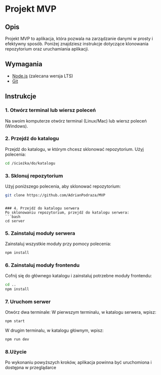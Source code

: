 # Projekt MVP

## Opis

Projekt MVP to aplikacja, która pozwala na zarządzanie danymi w prosty i efektywny sposób. Poniżej znajdziesz instrukcje dotyczące klonowania repozytorium oraz uruchamiania aplikacji.

## Wymagania

- [Node.js](https://nodejs.org/) (zalecana wersja LTS)
- [Git](https://git-scm.com/)

## Instrukcje

### 1. Otwórz terminal lub wiersz poleceń

Na swoim komputerze otwórz terminal (Linux/Mac) lub wiersz poleceń (Windows).

### 2. Przejdź do katalogu

Przejdź do katalogu, w którym chcesz sklonować repozytorium. Użyj polecenia:

```bash
cd /ścieżka/do/katalogu
```

### 3. Sklonuj repozytorium

Użyj poniższego polecenia, aby sklonować repozytorium:

```bash
git clone https://github.com/AdrianPodraza/MVP
```

````

### 4. Przejdź do katalogu serwera
Po sklonowaniu repozytorium, przejdź do katalogu serwera:
```bash
cd server
````

### 5. Zainstaluj moduły serwera

Zainstaluj wszystkie moduły przy pomocy polecenia:

```bash
npm install
```

### 6. Zainstaluj moduły frontendu

Cofnij się do głównego katalogu i zainstaluj potrzebne moduły frontendu:

```bash
cd ..
npm install
```

### 7. Uruchom serwer

Otwórz dwa terminale:
W pierwszym terminalu, w katalogu serwera, wpisz:

```bash
npm start
```

W drugim terminalu, w katalogu głównym, wpisz:

```bash
npm run dev
```

### 8.Użycie

Po wykonaniu powyższych kroków, aplikacja powinna być uruchomiona i dostępna w przeglądarce
